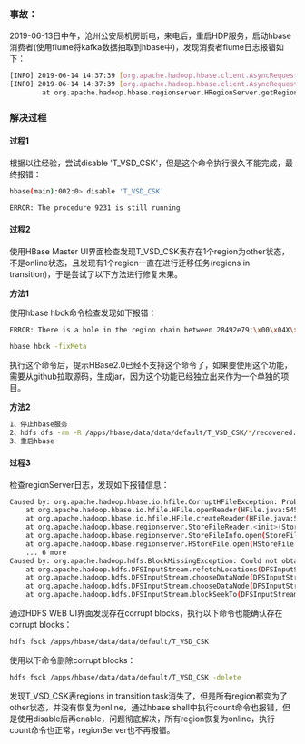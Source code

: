### 事故：

2019-06-13日中午，沧州公安局机房断电，来电后，重启HDP服务，启动hbase消费者(使用flume将kafka数据抽取到hbase中)，发现消费者flume日志报错如下：

```sh
[INFO] 2019-06-14 14:37:39 [org.apache.hadoop.hbase.client.AsyncRequestFutureImpl.waitUntilDone]  #12, waiting for 406  actions to finish on table: T_VSD_CSK
[INFO] 2019-06-14 14:37:39 [org.apache.hadoop.hbase.client.AsyncRequestFutureImpl.resubmit]  id=12, table=T_VSD_CSK, attempt=14/36, failureCount=12ops, last exception=org.apache.hadoop.hbase.NotServingRegionException: org.apache.hadoop.hbase.NotServingRegionException: T_VSD_CSK,\xE5\x86\x80Y6179\xE8\xAD\xA6\x002018-03-02T14:57:16Z\x0013090100000000000180-6,1521074503171.6d017ff294eeed8fe0d888623a193752. is not online on telchinacz02.com,16020,1560493343996
        at org.apache.hadoop.hbase.regionserver.HRegionServer.getRegionByEncodedName(HRegionServer.java:3273)
```

### 解决过程

#### 过程1

根据以往经验，尝试disable 'T_VSD_CSK'，但是这个命令执行很久不能完成，最终报错：

```sh
hbase(main):002:0> disable 'T_VSD_CSK'

ERROR: The procedure 9231 is still running
```

#### 过程2

使用HBase Master UI界面检查发现T_VSD_CSK表存在1个region为other状态，不是online状态，且发现有1个region一直在进行迁移任务(regions in transition)，于是尝试了以下方法进行修复未果。

**方法1**

使用hbase hbck命令检查发现如下报错：

```sh
ERROR: There is a hole in the region chain between 28492e79:\x00\x04X\xDE\xEEg and 28f5c280. You need to create a new .regioninfo and region dir in hdfs to plug the hole.
```

```sh
hbase hbck -fixMeta 
```

执行这个命令后，提示HBase2.0已经不支持这个命令了，如果要使用这个功能，需要从github拉取源码，生成jar，因为这个功能已经独立出来作为一个单独的项目。

**方法2**

```sh
1、停止hbase服务
2、hdfs dfs -rm -R /apps/hbase/data/data/default/T_VSD_CSK/*/recovered.edits
3、重启hbase
```

#### 过程3

检查regionServer日志，发现如下报错信息：

```sh
Caused by: org.apache.hadoop.hbase.io.hfile.CorruptHFileException: Problem reading HFile Trailer from file hdfs://telchinacz01.com:8020/apps/hbase/data/data/default/T_VSD_CSK/6d017ff294eeed8fe0d888623a193752/detail/3c2e87a9d67f4a369652b42f0617e8bd
	at org.apache.hadoop.hbase.io.hfile.HFile.openReader(HFile.java:545)
	at org.apache.hadoop.hbase.io.hfile.HFile.createReader(HFile.java:579)
	at org.apache.hadoop.hbase.regionserver.StoreFileReader.<init>(StoreFileReader.java:108)
	at org.apache.hadoop.hbase.regionserver.StoreFileInfo.open(StoreFileInfo.java:270)
	at org.apache.hadoop.hbase.regionserver.HStoreFile.open(HStoreFile.java:367)
	... 6 more
Caused by: org.apache.hadoop.hdfs.BlockMissingException: Could not obtain block: BP-1702746656-13.186.5.112-1513838651661:blk_1082763432_9022739 file=/apps/hbase/data/data/default/T_VSD_CSK/6d017ff294eeed8fe0d888623a193752/detail/3c2e87a9d67f4a369652b42f0617e8bd
	at org.apache.hadoop.hdfs.DFSInputStream.refetchLocations(DFSInputStream.java:870)
	at org.apache.hadoop.hdfs.DFSInputStream.chooseDataNode(DFSInputStream.java:853)
	at org.apache.hadoop.hdfs.DFSInputStream.chooseDataNode(DFSInputStream.java:832)
	at org.apache.hadoop.hdfs.DFSInputStream.blockSeekTo(DFSInputStream.java:564)
```

通过HDFS WEB UI界面发现存在corrupt blocks，执行以下命令也能确认存在corrupt blocks：

```sh
hdfs fsck /apps/hbase/data/data/default/T_VSD_CSK
```

使用以下命令删除corrupt blocks：

```sh
hdfs fsck /apps/hbase/data/data/default/T_VSD_CSK -delete
```

发现T_VSD_CSK表regions in transition task消失了，但是所有region都变为了other状态，并没有恢复为online，通过hbase shell中执行count命令也报错，但是使用disable后再enable，问题彻底解决，所有region恢复为online，执行count命令也正常，regionServer也不再报错。